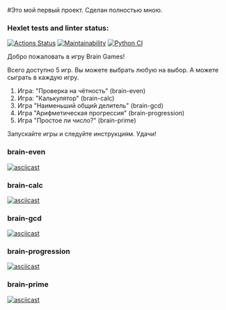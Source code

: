 #Это мой первый проект. Сделан полностью мною.

### Hexlet tests and linter status:
[![Actions Status](https://github.com/paskag/python-project-lvl1/workflows/hexlet-check/badge.svg)](https://github.com/paskag/python-project-lvl1/actions)
[![Maintainability](https://api.codeclimate.com/v1/badges/a99a88d28ad37a79dbf6/maintainability)](https://codeclimate.com/github/codeclimate/codeclimate/maintainability)
[![Python CI](https://github.com/paskag/python-project-lvl1/workflows/Python%20CI/badge.svg)](https://github.com/paskag/python-project-lvl1/actions)

Добро пожаловать в игру Brain Games!

Всего доступно 5 игр. Вы можете выбрать любую на выбор. А можете сыграть в каждую игру.

1. Игра: "Проверка на чётность" (brain-even)
2. Игра: "Калькулятор" (brain-calc)
3. Игра "Наименьший общий делитель" (brain-gcd)
4. Игра "Арифметическая прогрессия" (brain-progression)
5. Игра "Простое ли число?" (brain-prime)

Запускайте игры и следуйте инструкциям. Удачи!

### brain-even
[![asciicast](https://asciinema.org/a/Z3RE9E2ZRdITcA1QybGSUUqYH.svg)](https://asciinema.org/a/Z3RE9E2ZRdITcA1QybGSUUqYH)

### brain-calc
[![asciicast](https://asciinema.org/a/7A2lHB8b2tMpFW6GYbsbdOyRK.svg)](https://asciinema.org/a/7A2lHB8b2tMpFW6GYbsbdOyRK)

### brain-gcd
[![asciicast](https://asciinema.org/a/ZqGDPdkAEInbeS84MQJI0gLoQ.svg)](https://asciinema.org/a/ZqGDPdkAEInbeS84MQJI0gLoQ)

### brain-progression
[![asciicast](https://asciinema.org/a/9so56OTDRTRJY73CyTYeGSHht.svg)](https://asciinema.org/a/9so56OTDRTRJY73CyTYeGSHht)

### brain-prime
[![asciicast](https://asciinema.org/a/IYL87jkYYI7nJk5z6YO6Nr4A8.svg)](https://asciinema.org/a/IYL87jkYYI7nJk5z6YO6Nr4A8)

